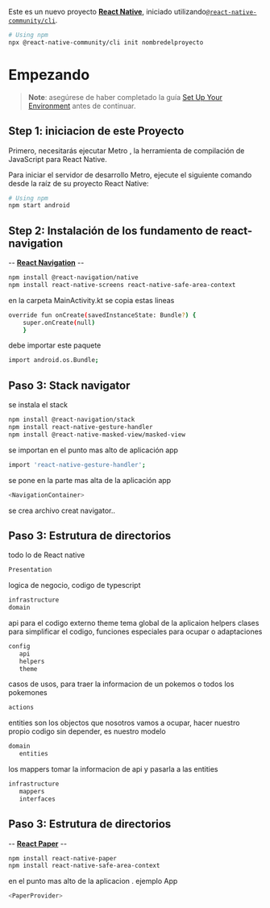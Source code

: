 Este es un nuevo proyecto [**React Native**](https://reactnative.dev), iniciado utilizando[`@react-native-community/cli`](https://github.com/react-native-community/cli).
```sh
# Using npm
npx @react-native-community/cli init nombredelproyecto

```

# Empezando

> **Note**: asegúrese de haber completado la guía [Set Up Your Environment](https://reactnative.dev/docs/set-up-your-environment)  antes de continuar.

## Step 1: iniciacion de este Proyecto

Primero, necesitarás ejecutar Metro , la herramienta de compilación de JavaScript para React Native.

Para iniciar el servidor de desarrollo Metro, ejecute el siguiente comando desde la raíz de su proyecto React Native:

```sh
# Using npm
npm start android

```

## Step 2: Instalación de los fundamento de react-navigation
-- [**React Navigation**](https://reactnavigation.org/) --

```sh
npm install @react-navigation/native
npm install react-native-screens react-native-safe-area-context
```

en la carpeta MainActivity.kt se copia estas lineas
```sh
override fun onCreate(savedInstanceState: Bundle?) {
    super.onCreate(null)
    }
```
debe importar este paquete
```sh
import android.os.Bundle;
```

## Paso 3: Stack navigator

se instala el stack
```sh
npm install @react-navigation/stack
npm install react-native-gesture-handler
npm install @react-native-masked-view/masked-view
```
se importan en el punto mas alto de aplicación app
 ```sh
import 'react-native-gesture-handler';
```
se pone en la parte mas alta de la aplicación app
```sh
<NavigationContainer>
```
se crea archivo creat navigator..

## Paso 3: Estrutura de directorios

todo lo de React native
 ```sh
Presentation
```
logica de negocio, codigo de typescript
 ```sh
infrastructure
domain
```

api para el codigo externo
theme tema global de la aplicaion
helpers clases para simplificar el codigo, funciones especiales para ocupar o adaptaciones
 ```sh
config
    api  
    helpers
    theme
```

casos de usos, para traer la informacion de un pokemos o todos los pokemones
 ```sh
actions
```

entities son los objectos que nosotros vamos a ocupar, hacer nuestro propio codigo sin depender,
    es nuestro modelo
 ```sh
domain
    entities 
```

los mappers tomar la informacion de api y pasarla a las entities
 ```sh
infrastructure
    mappers
    interfaces
```

## Paso 3: Estrutura de directorios

-- [**React Paper**](https://reactnativepaper.com//) --

```sh
npm install react-native-paper
npm install react-native-safe-area-context

```
en el punto mas alto de la aplicacion . ejemplo App

```sh
<PaperProvider>
```
